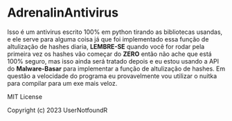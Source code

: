 # AdrenalinAntivirus
Isso é um antivirus escrito 100% em python tirando as bibliotecas usandas, e ele serve para alguma coisa já que foi implementado essa função de altulização de hashes diaria, **LEMBRE-SE** quando você for rodar pela primeira vez os hashes vão começar do **ZERO** então não ache que está 100% seguro, mas isso ainda será tratado depois e eu estou usando a API do **Malware-Basar** para implementar a função de altulização de hashes.
Em questão a velocidade do programa eu provavelmente vou utilizar o nuitka para compilar para um exe mais veloz.

MIT License

Copyright (c) 2023 UserNotfoundR
